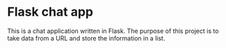 # Flask chat app

This is a chat application written in Flask.
The purpose of this project is to take data from a URL and store the information in a list.